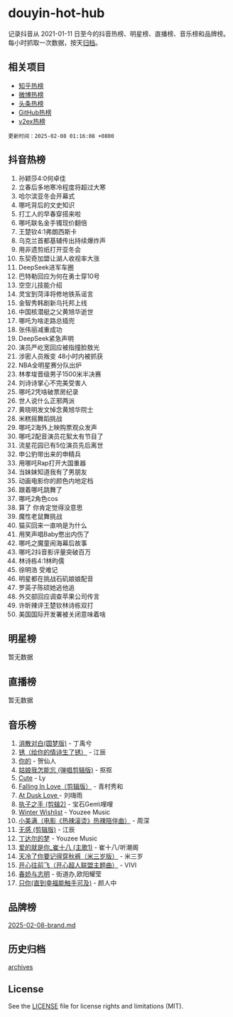 # douyin-hot-hub

记录抖音从 2021-01-11 日至今的抖音热榜、明星榜、直播榜、音乐榜和品牌榜。每小时抓取一次数据，按天[归档](archives)。

## 相关项目

- [知乎热榜](https://github.com/lonnyzhang423/zhihu-hot-hub)
- [微博热榜](https://github.com/lonnyzhang423/weibo-hot-hub)
- [头条热榜](https://github.com/lonnyzhang423/toutiao-hot-hub)
- [GitHub热榜](https://github.com/lonnyzhang423/github-hot-hub)
- [v2ex热榜](https://github.com/lonnyzhang423/v2ex-hot-hub)


`更新时间：2025-02-08 01:16:08 +0800`

## 抖音热榜

1. 孙颖莎4:0何卓佳
1. 立春后多地寒冷程度将超过大寒
1. 哈尔滨亚冬会开幕式
1. 哪吒背后的文史知识
1. 打工人的早春穿搭来啦
1. 哪吒联名金手镯现价翻倍
1. 王楚钦4:1弗朗西斯卡
1. 乌克兰首都基辅传出持续爆炸声
1. 用非遗剪纸打开亚冬会
1. 东契奇加盟让湖人收视率大涨
1. DeepSeek进军车圈
1. 巴特勒回应为何在勇士穿10号
1. 空空儿技能介绍
1. 灵宝到菏泽将修地铁系谣言
1. 金智秀韩剧新乌托邦上线
1. 中国核潜艇之父黄旭华逝世
1. 哪吒为啥走路总插兜
1. 张伟丽减重成功
1. DeepSeek紧急声明
1. 演员严屹宽回应被指撞脸敖光
1. 涉密人员叛变 48小时内被抓获
1. NBA全明星赛分队出炉
1. 林孝埈晋级男子1500米半决赛
1. 刘诗诗掌心不完美受害人
1. 哪吒2凭啥破票房纪录
1. 世人说什么正邪两派
1. 黄晓明发文悼念黄旭华院士
1. 米糕摇舞蹈挑战
1. 哪吒2海外上映购票观众发声
1. 哪吒2配音演员花絮太有节目了
1. 流星花园已有5位演员先后离世
1. 申公豹带出来的申精兵
1. 用哪吒Rap打开大国重器
1. 当妹妹知道我有了男朋友
1. 动画电影你的颜色内地定档
1. 跟着哪吒跳舞了
1. 哪吒2角色cos
1. 算了 你肯定觉得没意思
1. 魔性老鼠舞挑战
1. 猫买回来一直响是为什么
1. 用笑声唱Baby憋出内伤了
1. 哪吒之魔童闹海幕后故事
1. 哪吒2抖音影评量突破百万
1. 林诗栋4:1林昀儒
1. 徐明浩 受难记
1. 明星都在挑战石矶娘娘配音
1. 罗英子陈硕她逃他追
1. 外交部回应调查苹果公司传言
1. 许昕辣评王楚钦林诗栋双打
1. 美国国际开发署被关闭意味着啥

## 明星榜

暂无数据

## 直播榜

暂无数据

## 音乐榜

1. [消散对白(圆梦版)](https://sf5-hl-cdn-tos.douyinstatic.com/obj/tos-cn-ve-2774/og4jB5I5IizzoZVAAAzWgBMAsMDWoArfwBOiFs) - 丁禹兮
1. [锈（给你的情诗生了锈）](https://sf5-hl-cdn-tos.douyinstatic.com/obj/tos-cn-ve-2774/o8a1PBtVqIYbPEGK6e5A4egedVMdm3fCIz6bbE) - 江辰
1. [你的](https://sf5-hl-cdn-tos.douyinstatic.com/obj/tos-cn-ve-2774/oYuIeKf42jB7sEV6B2upMdpYAgfrQWj0FeRegh) - 贺仙人
1. [姑娘我怎能忘 (弹唱剪辑版)](https://sf5-hl-cdn-tos.douyinstatic.com/obj/tos-cn-ve-2774/okamwrBGEMz6illuEofAsMV4yzF5tVWbBiA5AI) - 抠抠
1. [Cute](https://sf5-hl-cdn-tos.douyinstatic.com/obj/tos-cn-ve-2774/o4IbIzHWKAAB4wsS5qMBRiiAlEBGTpQRNfFvuo) - Ly
1. [Falling In Love（剪辑版）](https://sf5-hl-cdn-tos.douyinstatic.com/obj/tos-cn-ve-2774/o8ajpA8zzgBPahbBIO8AcKGBLJezFCRd1wfP9f) - 青村秀和
1. [ At Dusk  Love ](https://sf5-hl-cdn-tos.douyinstatic.com/obj/tos-cn-ve-2774/o8CrpCf5CaYgI4ZrtQgMQAFEfuGqNnRSDQAPBc) - 刘嗨雨
1. [执子之手 (剪辑2)](https://sf5-hl-cdn-tos.douyinstatic.com/obj/tos-cn-ve-2774/oUoZLQjCc31XzqsBnBQUNgeKtYPBcgbFDwtfcu) - 宝石Gem\哩哩
1. [Winter Wishlist](https://sf3-cdn-tos.douyinstatic.com/obj/tos-cn-ve-2774/oIIgUOeamCFCVAzxN6MFRLIBlLGpUqQxeeHrLE) - Youzee Music
1. [小美满（电影《热辣滚烫》热辣陪伴曲）](https://sf5-hl-cdn-tos.douyinstatic.com/obj/tos-cn-ve-2774/o0GAn2lSgfZIDUgtevCGDQYnFg4CwnrBaxbTZL) - 周深
1. [无感 (剪辑版)](https://sf5-hl-cdn-tos.douyinstatic.com/obj/tos-cn-ve-2774/o0eIsUzJBDlQaQFC5OFlgbMEZC1TFYBftOBn6p) - 江辰
1. [丁达尔的梦](https://sf5-hl-cdn-tos.douyinstatic.com/obj/tos-cn-ve-2774/oMU3WirUZBVQkAC9ccG5P2IQirziZM2RTInUY) - Youzee Music
1. [爱的就是你_崔十八 (主歌1)](https://sf5-hl-cdn-tos.douyinstatic.com/obj/tos-cn-ve-2774/oI5BO5DhFZ6UTcNCnZaOCBLtZ7WIMQGfgnXf5E) - 崔十八/听潮阁
1. [天冷了你要记得穿秋裤（米三岁版）](https://sf5-hl-cdn-tos.douyinstatic.com/obj/tos-cn-ve-2774/oQlIwVIDWiZ6BQilAorS7MA0AgCkQDvcZAdm1) - 米三岁
1. [开心往前飞（开心超人联盟主题曲）](https://sf5-hl-cdn-tos.douyinstatic.com/obj/tos-cn-ve-2774/9d8fb7c82cf1421fb93a9fe925275e0a) - VIVI
1. [春娇与志明](https://sf5-hl-cdn-tos.douyinstatic.com/obj/tos-cn-ve-2774/e530d8fceb7044b39707d7f9ff54add1) - 街道办,欧阳耀莹
1. [只你(直到幸福能触手可及)](https://sf5-hl-cdn-tos.douyinstatic.com/obj/tos-cn-ve-2774/o0lBkRDzFTeaVSUz3ZZSCBVtZ5DIMQGfgmEAuE) - 颜人中

## 品牌榜

[2025-02-08-brand.md](archives/2025-02-08-brand.md)

## 历史归档

[archives](archives)

## License

See the [LICENSE](LICENSE) file for license rights and limitations (MIT).
